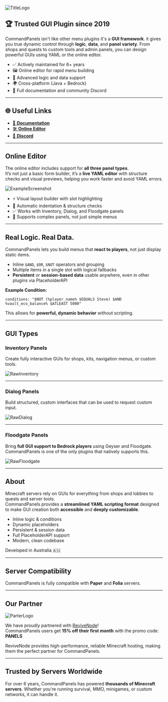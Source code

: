 ![TitleLogo](https://commandpanels.net/resource_images/main_logo.png)

## 🏆 Trusted GUI Plugin since 2019

CommandPanels isn't like other menu plugins it's a **GUI framework**. it gives you true dynamic control through **logic**, **data**, and **panel variety**.
From shops and quests to custom tools and admin panels, you can design powerful GUIs using YAML or the online editor.

- ✅ Actively maintained for 6+ years
- 🖼️ Online editor for rapid menu building
- 🧠 Advanced logic and data support
- 🌍 Cross-platform (Java + Bedrock)
- 📘 Full documentation and community Discord

---

## 🌐 Useful Links

- [📘 **Documentation**](https://docs.commandpanels.net)
- [🛠️ **Online Editor**](https://commandpanels.net/editor)
- [💬 **Discord**](https://discord.gg/WFQMTZxa53)

---

## Online Editor

The online editor includes support for **all three panel types**.  
It’s not just a basic form builder, it’s a **live YAML editor** with structure checks and visual previews, helping you work faster and avoid YAML errors.

![ExampleScreenshot](https://commandpanels.net/resource_images/example_editor.png)

- ⚡ Visual layout builder with slot highlighting
- 🧹 Automatic indentation & structure checks
- ✅ Works with Inventory, Dialog, and Floodgate panels
- 🧠 Supports complex panels, not just simple menus

---

## Real Logic. Real Data.

CommandPanels lets you build menus that **react to players**, not just display static items.

- Inline `$AND`, `$OR`, `$NOT` operators and grouping
- Multiple items in a single slot with logical fallbacks
- **Persistent** or **session-based data** usable anywhere, even in other plugins via PlaceholderAPI

**Example Condition:**
~~~
conditions: "$NOT (%player_name% $EQUALS Steve) $AND %vault_eco_balance% $ATLEAST 5000"
~~~

This allows for **powerful, dynamic behavior** without scripting.

---

## GUI Types

### Inventory Panels
Create fully interactive GUIs for shops, kits, navigation menus, or custom tools.

![RawInventory](https://commandpanels.net/resource_images/raw_inventory.webp)

---

### Dialog Panels
Build structured, custom interfaces that can be used to request custom input.

![RawDialog](https://commandpanels.net/resource_images/raw_dialog.webp)

---

### Floodgate Panels
Bring **full GUI support to Bedrock players** using Geyser and Floodgate.
CommandPanels is one of the only plugins that natively supports this.

![RawFloodgate](https://commandpanels.net/resource_images/raw_floodgate.webp)

---

## About

Minecraft servers rely on GUIs for everything from shops and lobbies to quests and server tools.  
CommandPanels provides a **streamlined YAML scripting format** designed to make GUI creation both **accessible** and **deeply customizable**.

- Inline logic & conditions
- Dynamic placeholders
- Persistent & session data
- Full PlaceholderAPI support
- Modern, clean codebase

Developed in Australia 🇦🇺

---

## Server Compatibility

CommandPanels is fully compatible with **Paper** and **Folia** servers.

---

## Our Partner

![ParterLogo](https://commandpanels.net/resource_images/partner_logo.png)

We have proudly partnered with [ReviveNode](http://billing.revivenode.com/aff.php?aff=379)!  
CommandPanels users get **15% off their first month** with the promo code: **PANELS**

ReviveNode provides high-performance, reliable Minecraft hosting, making them the perfect partner for CommandPanels.

---

## Trusted by Servers Worldwide

For over 6 years, CommandPanels has powered **thousands of Minecraft servers**.
Whether you're running survival, MMO, minigames, or custom networks, it can handle it.